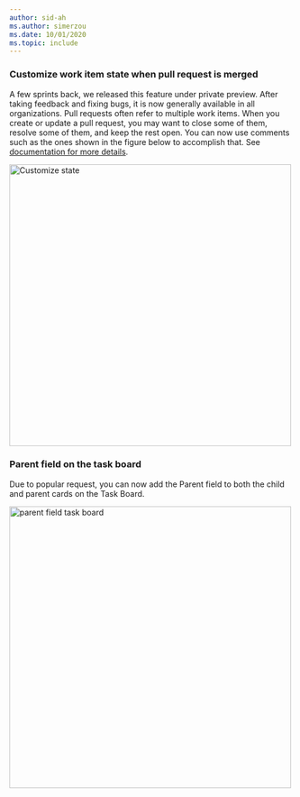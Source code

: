 ```yaml
---
author: sid-ah
ms.author: simerzou
ms.date: 10/01/2020
ms.topic: include
---
```


### Customize work item state when pull request is merged

A few sprints back, we released this feature under private preview. After taking feedback and fixing bugs, it is now generally available in all organizations. Pull requests often refer to multiple work items. When you create or update a pull request, you may want to close some of them, resolve some of them, and keep the rest open. You can now use comments such as the ones shown in the figure below to accomplish that. See
 <a href="/azure/devops/notifications/add-links-to-work-items?view=azure-devops&preserve-view=true#set-work-item-state-in-pull-request">documentation for more details</a>. 

<img src='../../media/176-boards-1-1.png' width='500' alt="Customize state"> 

### Parent field on the task board

Due to popular request, you can now add the Parent field to both the child and parent cards on the Task Board.

<img src='../../media/176-boards-1-0.png' width='500' alt="parent field task board">